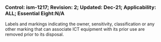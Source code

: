 ### Control: ism-1217; Revision: 2; Updated: Dec-21; Applicability: ALL; Essential Eight:N/A
<p>Labels and markings indicating the owner, sensitivity, classification or any other marking that can associate ICT equipment with its prior use are removed prior to its disposal.</p>